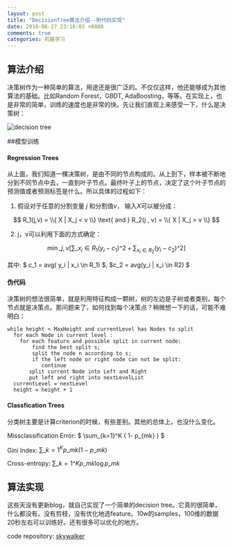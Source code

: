```yaml
---
layout: post
title: "DecisionTree算法介绍--附代码实现"
date: 2016-06-27 23:16:03 +0800
comments: true
categories: 机器学习
---
```


## 算法介绍

决策树作为一种简单的算法，用途还是很广泛的。不仅仅这样，他还能够成为其他算法的基础。比如Random Forest，GBDT, AdaBoosting，等等。在实现上，也是非常的简单，训练的速度也是非常的快。先让我们直观上来感受一下，什么是决策树：

![decision tree](https://upload.wikimedia.org/wikipedia/commons/c/c6/Manual_decision_tree.jpg)

##模型训练

#### Regression Trees

从上面，我们知道一棵决策树，是由不同的节点构成的。从上到下，样本被不断地分到不同节点中去，一直到叶子节点。最终叶子上的节点，决定了这个叶子节点的预测值或者预测标签是什么。所以具体的过程如下：

1. 假设对于任意的分割变量 $j$ 和分割值$v$， 输入$X$可以被分成：

$$ R_1(j,v)  = \\{ X | X_j < v \\} \text{ and } R_2(j , v) = \\{ X | X_j > v \\} $$ 

2. j，v可以利用下面的方式确定：

$$\min\_{j,v} [ \sum\_{x_i \in R_1} ( y_i - c_1)\^2 + \sum_{x_i \in R_2} ( y_i - c_2)\^2 ] $$

其中: $ c_1 = avg( y_i | x_i \in R_1) $, $c_2 = avg(y_i | x_i \in R2) $



#### 伪代码

决策树的想法很简单，就是利用特征构成一颗树，树的左边是子树或者类别，每个节点就是决策点。那问题来了，如何找到每个决策点？稍微想一下的话，可能不难明白：

```
while height < MaxHeight and currentLevel has Nodes to split
  for each Node in current level : 
    for each feature and possible split in current node:
        find the best split s;
        split the node n according to s;
        if the left node or right node can not be split:
           continue
       split current Node into Left and Right
       put left and right into nextLevelList
  currentLevel = nextLevel
  height = height + 1
```

#### Classfication Trees

分类树主要是计算criterion的时候，有些差别。其他的总体上，也没什么变化。

Missclassification Error: $ \sum\_{k=1}\^K ( 1- p\_{mk} ) $ 

Gini Index: $\sum\_{k=1}^K p\_{mk}( 1- p\_{mk} )$

Cross-entropy: $\sum\_{k=1}\^K p\_{mk} \log p\_{mk}$

## 算法实现

这些天没有更新blog，就自己实现了一个简单的decision tree。它真的很简单，什么都没有。没有剪枝，没有优化地选feature。10w的samples，100维的数据20秒左右可以训练好。还有很多可以优化的地方。

code repository: [skywalker](https://github.com/bigbear2017/skywalker)
